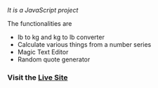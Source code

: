 *It is a JavaScript project*

The functionalities are
* lb to kg and kg to lb converter
* Calculate various things from a number series
* Magic Text Editor
* Random quote generator


### Visit the [Live Site](https://shakilnadim.github.io/assignment2/)